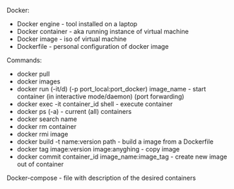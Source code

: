 Docker:
* Docker engine - tool installed on a laptop
* Docker container - aka running instance of virtual machine
* Docker image - iso of virtual machine
* Dockerfile - personal configuration of docker image

Commands:
* docker pull
* docker images
* docker run (-it/d) (-p port_local:port_docker) image_name - start container (in interactive mode/daemon) (port forwarding)
* docker exec -it container_id shell - execute container
* docker ps (-a) - current (all) containers
* docker search name
* docker rm container
* docker rmi image
* docker build -t name:version path - build a image from a Dockerfile
* docker tag image:version image:anyghing - copy image
* docker commit container_id image_name:image_tag - create new image out of container

Docker-compose - file with description of the desired containers

